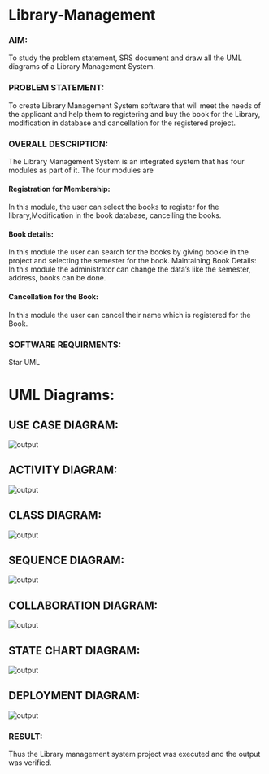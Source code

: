 # Library-Management
### AIM:
To study the problem statement, SRS document and draw all the UML diagrams of a Library Management System.
### PROBLEM STATEMENT:
To create Library Management System software that will meet the needs of the applicant
and help them to registering and buy the book for the Library, modification in database and
cancellation for the registered project.
### OVERALL DESCRIPTION:
The Library Management System is an integrated system that has four modules as part of
it. The four modules are
#### Registration for Membership:
In this module, the user can select the books to register for the library,Modification in the book
database, cancelling the books.
#### Book details:
In this module the user can search for the books by giving bookie in the project and selecting
the semester for the book.
Maintaining Book Details:
In this module the administrator can change the data’s like the semester, address, books can be
done.
#### Cancellation for the Book:
In this module the user can cancel their name which is registered for the Book.
### SOFTWARE REQUIRMENTS:
Star UML
# UML Diagrams:
## USE CASE DIAGRAM:
![output](./os1.png)
## ACTIVITY DIAGRAM:
![output](./os2.png)
## CLASS DIAGRAM:
![output](./os3.png)
## SEQUENCE DIAGRAM:
![output](./os4.png)
## COLLABORATION DIAGRAM:
![output](./os5.png)
## STATE CHART DIAGRAM:
![output](./os6.png)
## DEPLOYMENT DIAGRAM:
![output](./os7.png)

### RESULT:
Thus the Library management system project was executed and the output was verified.
